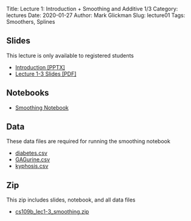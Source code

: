 Title: Lecture 1: Introduction + Smoothing and Additive 1/3
Category: lectures
Date: 2020-01-27
Author: Mark Glickman
Slug: lecture01
Tags: Smoothers, Splines


## Slides
This lecture is only available to registered students

- [Introduction [PPTX]]({static}presentation/intro-lecture_109b_2020.pptx)
- [Lecture 1-3 Slides [PDF]](https://canvas.harvard.edu/files/9243849/download?download_frd=1)

## Notebooks
- [Smoothing Notebook](https://canvas.harvard.edu/files/9250772/download?download_frd=1)

## Data
These data files are required for running the smoothing notebook

- [diabetes.csv](https://canvas.harvard.edu/files/9250773/download?download_frd=1)
- [GAGurine.csv](https://canvas.harvard.edu/files/9250774/download?download_frd=1)
- [kyphosis.csv](https://canvas.harvard.edu/files/9250775/download?download_frd=1)

## Zip
This zip includes slides, notebook, and all data files

- [cs109b_lec1-3_smoothing.zip](https://canvas.harvard.edu/files/9262851/download?download_frd=1)
